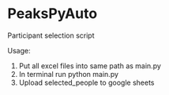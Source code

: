 # PeaksPyAuto
Participant selection script

Usage: 
1. Put all excel files into same path as main.py
2. In terminal run python main.py
3. Upload selected_people to google sheets 
